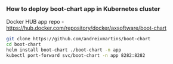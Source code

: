 


### How to deploy boot-chart app in Kubernetes cluster


Docker HUB app repo - https://hub.docker.com/repository/docker/axsoftware/boot-chart


```bash
git clone https://github.com/andreixmartins/boot-chart
cd boot-chart
helm install boot-chart ./boot-chart -n app
kubectl port-forward svc/boot-chart -n app 8282:8282
```

